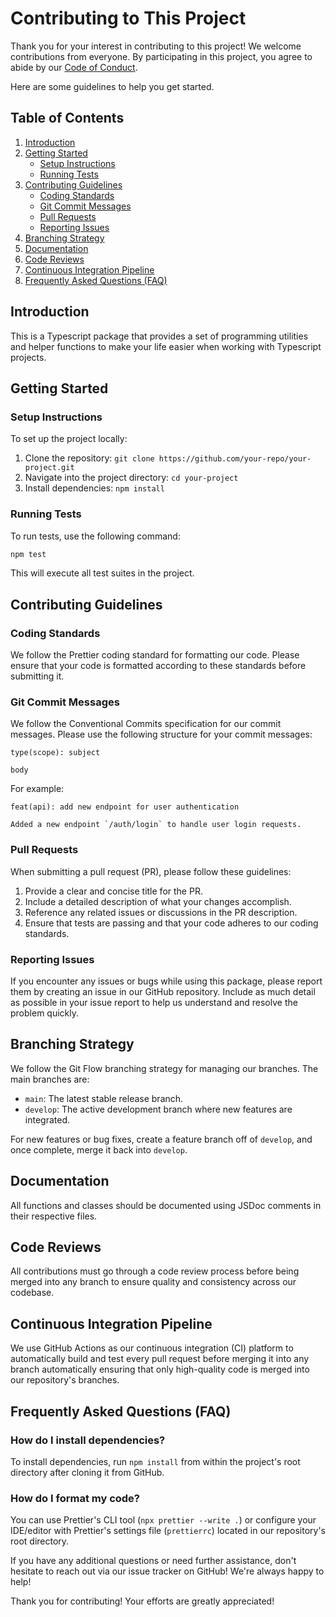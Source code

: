 # Contributing to This Project

Thank you for your interest in contributing to this project! We welcome contributions from everyone. By participating in this project, you agree to abide by our [Code of Conduct](./CODE_OF_CONDUCT.md).

Here are some guidelines to help you get started.

## Table of Contents

1. [Introduction](#introduction)
2. [Getting Started](#getting-started)
   - [Setup Instructions](#setup-instructions)
   - [Running Tests](#running-tests)
3. [Contributing Guidelines](#contributing-guidelines)
   - [Coding Standards](#coding-standards)
   - [Git Commit Messages](#git-commit-messages)
   - [Pull Requests](#pull-requests)
   - [Reporting Issues](#reporting-issues)
4. [Branching Strategy](#branching-strategy)
5. [Documentation](#documentation)
6. [Code Reviews](#code-reviews)
7. [Continuous Integration Pipeline](#continuous-integration-pipeline)
8. [Frequently Asked Questions (FAQ)](#frequently-asked-questions-faq)

## Introduction

This is a Typescript package that provides a set of programming utilities and helper functions to make your life easier when working with Typescript projects.

## Getting Started

### Setup Instructions

To set up the project locally:

1. Clone the repository: `git clone https://github.com/your-repo/your-project.git`
2. Navigate into the project directory: `cd your-project`
3. Install dependencies: `npm install`

### Running Tests

To run tests, use the following command:

```bash
npm test
```

This will execute all test suites in the project.

## Contributing Guidelines

### Coding Standards

We follow the Prettier coding standard for formatting our code. Please ensure that your code is formatted according to these standards before submitting it.

### Git Commit Messages

We follow the Conventional Commits specification for our commit messages. Please use the following structure for your commit messages:

```
type(scope): subject

body
```

For example:

```
feat(api): add new endpoint for user authentication

Added a new endpoint `/auth/login` to handle user login requests.
```

### Pull Requests

When submitting a pull request (PR), please follow these guidelines:

1. Provide a clear and concise title for the PR.
2. Include a detailed description of what your changes accomplish.
3. Reference any related issues or discussions in the PR description.
4. Ensure that tests are passing and that your code adheres to our coding standards.

### Reporting Issues

If you encounter any issues or bugs while using this package, please report them by creating an issue in our GitHub repository. Include as much detail as possible in your issue report to help us understand and resolve the problem quickly.

## Branching Strategy

We follow the Git Flow branching strategy for managing our branches. The main branches are:

- `main`: The latest stable release branch.
- `develop`: The active development branch where new features are integrated.

For new features or bug fixes, create a feature branch off of `develop`, and once complete, merge it back into `develop`.

## Documentation

All functions and classes should be documented using JSDoc comments in their respective files.

## Code Reviews

All contributions must go through a code review process before being merged into any branch to ensure quality and consistency across our codebase.

## Continuous Integration Pipeline

We use GitHub Actions as our continuous integration (CI) platform to automatically build and test every pull request before merging it into any branch automatically ensuring that only high-quality code is merged into our repository's branches.

## Frequently Asked Questions (FAQ)

### How do I install dependencies?

To install dependencies, run `npm install` from within the project's root directory after cloning it from GitHub.

### How do I format my code?

You can use Prettier's CLI tool (`npx prettier --write .`) or configure your IDE/editor with Prettier's settings file (`prettierrc`) located in our repository's root directory.

If you have any additional questions or need further assistance, don't hesitate to reach out via our issue tracker on GitHub! We're always happy to help!

Thank you for contributing! Your efforts are greatly appreciated!
